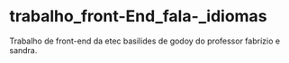 # trabalho_front-End_fala-_idiomas
Trabalho de front-end da etec basilides de godoy do professor fabrízio e sandra.
